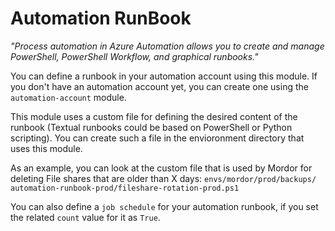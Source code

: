 # Automation RunBook

*"Process automation in Azure Automation allows you to create and manage 
PowerShell, PowerShell Workflow, and graphical runbooks."*

You can define a runbook in your automation account using this module. If you 
don't have an automation account yet, you can create one using the 
`automation-account` module.

This module uses a custom file for defining the desired content of the runbook 
(Textual runbooks could be based on PowerShell or Python scripting). You can 
create such a file in the envioronment directory that uses this module. 

As an example, you can look at the custom file that is used by Mordor for 
deleting File shares that are older than X days: `envs/mordor/prod/backups/
automation-runbook-prod/fileshare-rotation-prod.ps1`

You can also define a `job schedule` for your automation runbook, if you set 
the related `count` value for it as `True`.
